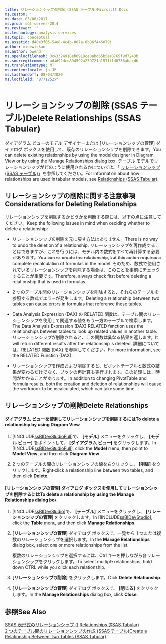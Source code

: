 ```yaml
---
title: リレーションシップの削除 (SSAS テーブル)Microsoft Docs
ms.custom: ''
ms.date: 03/06/2017
ms.prod: sql-server-2014
ms.reviewer: ''
ms.technology: analysis-services
ms.topic: conceptual
ms.assetid: d40e3f05-54e8-4c4b-807a-0b06f446079b
author: minewiskan
ms.author: owend
ms.openlocfilehash: 3c63324918eb6919ce0abd65b5ee0765f9d7243b
ms.sourcegitcommit: ad4d92dce894592a259721a1571b1d8736abacdb
ms.translationtype: MT
ms.contentlocale: ja-JP
ms.lasthandoff: 08/04/2020
ms.locfileid: "87712525"
---
```

# <a name="delete-relationships-ssas-tabular"></a><span data-ttu-id="3fb1e-102">リレーションシップの削除 (SSAS テーブル)</span><span class="sxs-lookup"><span data-stu-id="3fb1e-102">Delete Relationships (SSAS Tabular)</span></span>
  <span data-ttu-id="3fb1e-103">ダイアグラム ビューのモデル デザイナーまたは [リレーションシップの管理] ダイアログ ボックスを使用して、既存のリレーションシップを削除できます。</span><span class="sxs-lookup"><span data-stu-id="3fb1e-103">You can delete existing relationships by using the model designer in Diagram View or by using the Manage Relationships dialog box.</span></span> <span data-ttu-id="3fb1e-104">テーブル モデルでリレーションシップがどのように使用されるかについては、「 [リレーションシップ (SSAS テーブル)](relationships-ssas-tabular.md)」を参照してください。</span><span class="sxs-lookup"><span data-stu-id="3fb1e-104">For information about how relationships are used in tabular models, see [Relationships &#40;SSAS Tabular&#41;](relationships-ssas-tabular.md).</span></span>  
  
## <a name="considerations-for-deleting-relationships"></a><span data-ttu-id="3fb1e-105">リレーションシップの削除に関する注意事項</span><span class="sxs-lookup"><span data-stu-id="3fb1e-105">Considerations for Deleting Relationships</span></span>  
 <span data-ttu-id="3fb1e-106">リレーションシップを削除するかどうかを判断する際には、以下の点に注意してください。</span><span class="sxs-lookup"><span data-stu-id="3fb1e-106">Keep the following issues in mind when deciding whether to delete a relationship:</span></span>  
  
-   <span data-ttu-id="3fb1e-107">リレーションシップの削除を元に戻す方法はありません。</span><span class="sxs-lookup"><span data-stu-id="3fb1e-107">There is no way to undo the deletion of a relationship.</span></span> <span data-ttu-id="3fb1e-108">リレーションシップを再作成することはできますが、これを行うには、モデル内の数式をすべて再計算する必要があります。</span><span class="sxs-lookup"><span data-stu-id="3fb1e-108">You can re-create the relationship, but this action requires a complete recalculation of formulas in the model.</span></span> <span data-ttu-id="3fb1e-109">そのため、数式で使用されているリレーションシップを削除する場合は、このことを事前にチェックすることが重要です。</span><span class="sxs-lookup"><span data-stu-id="3fb1e-109">Therefore, always check first before deleting a relationship that is used in formulas.</span></span>  
  
-   <span data-ttu-id="3fb1e-110">2 つのテーブル間のリレーションシップを削除すると、それらのテーブルを参照する数式でエラーが発生します。</span><span class="sxs-lookup"><span data-stu-id="3fb1e-110">Deleting a relationship between two tables can cause errors in formulas that reference these tables.</span></span>  
  
-   <span data-ttu-id="3fb1e-111">Data Analysis Expression (DAX) の RELATED 関数は、テーブル間のリレーションシップを使用して関連する値をもう一方のテーブルで検索します。</span><span class="sxs-lookup"><span data-stu-id="3fb1e-111">The Data Analysis Expression (DAX) RELATED function uses the relationships between tables to look up related values in another table.</span></span> <span data-ttu-id="3fb1e-112">リレーションシップが削除されると、この関数は異なる結果を返します。</span><span class="sxs-lookup"><span data-stu-id="3fb1e-112">It will return different results after the relationship is deleted.</span></span> <span data-ttu-id="3fb1e-113">詳細については、RELATED 関数 (DAX) を参照してください。</span><span class="sxs-lookup"><span data-stu-id="3fb1e-113">For more information, see the RELATED Function (DAX).</span></span>  
  
-   <span data-ttu-id="3fb1e-114">リレーションシップを作成および削除すると、ピボットテーブルと数式の結果が変わるだけでなく、ブックの再計算も実行されます。この処理には、時間がかかることがあります。</span><span class="sxs-lookup"><span data-stu-id="3fb1e-114">In addition to changing PivotTable and formula results, both the creation and deletion of relationships will cause the workbook to be recalculated, which can take some time.</span></span>  
  
## <a name="delete-relationships"></a><span data-ttu-id="3fb1e-115">リレーションシップの削除</span><span class="sxs-lookup"><span data-stu-id="3fb1e-115">Delete Relationships</span></span>  
  
#### <a name="to-delete-a-relationship-by-using-diagram-view"></a><span data-ttu-id="3fb1e-116">ダイアグラム ビューを使用してリレーションシップを削除するには</span><span class="sxs-lookup"><span data-stu-id="3fb1e-116">To delete a relationship by using Diagram View</span></span>  
  
1.  <span data-ttu-id="3fb1e-117">[!INCLUDE[ssBIDevStudioFull](../../includes/ssbidevstudiofull-md.md)]で、 **[モデル]** メニューをクリックし、 **[モデル ビュー]** をポイントして、 **[ダイアグラム ビュー]** をクリックします。</span><span class="sxs-lookup"><span data-stu-id="3fb1e-117">In [!INCLUDE[ssBIDevStudioFull](../../includes/ssbidevstudiofull-md.md)], click the **Model** menu, then point to **Model View**, and then click **Diagram View**.</span></span>  
  
2.  <span data-ttu-id="3fb1e-118">2 つのテーブルの間のリレーションシップの線を右クリックし、 **[削除]** をクリックします。</span><span class="sxs-lookup"><span data-stu-id="3fb1e-118">Right-click a relationship line between two tables, and then click **Delete**.</span></span>  
  
#### <a name="to-delete-a-relationship-by-using-the-manage-relationships-dialog-box"></a><span data-ttu-id="3fb1e-119">[リレーションシップの管理] ダイアログ ボックスを使用してリレーションシップを削除するには</span><span class="sxs-lookup"><span data-stu-id="3fb1e-119">To delete a relationship by using the Manage Relationships dialog box</span></span>  
  
1.  <span data-ttu-id="3fb1e-120">[!INCLUDE[ssBIDevStudio](../../includes/ssbidevstudio-md.md)]で、 **[テーブル]** メニューをクリックし、 **[リレーションシップの管理]** をクリックします。</span><span class="sxs-lookup"><span data-stu-id="3fb1e-120">In [!INCLUDE[ssBIDevStudio](../../includes/ssbidevstudio-md.md)], click the **Table** menu, and then click **Manage Relationships**.</span></span>  
  
2.  <span data-ttu-id="3fb1e-121">**[リレーションシップの管理]** ダイアログ ボックスで、一覧から 1 つまたは複数のリレーションシップを選択します。</span><span class="sxs-lookup"><span data-stu-id="3fb1e-121">In the **Manage Relationships** dialog box, select one or more relationships from the list.</span></span>  
  
     <span data-ttu-id="3fb1e-122">複数のリレーションシップを選択するには、Ctrl キーを押しながら各リレーションシップをクリックします。</span><span class="sxs-lookup"><span data-stu-id="3fb1e-122">To select multiple relationships, hold down CTRL while you click each relationship.</span></span>  
  
3.  <span data-ttu-id="3fb1e-123">**[リレーションシップの削除]** をクリックします。</span><span class="sxs-lookup"><span data-stu-id="3fb1e-123">Click **Delete Relationship**.</span></span>  
  
4.  <span data-ttu-id="3fb1e-124">**[リレーションシップの管理]** ダイアログ ボックスで、 **[閉じる]** をクリックします。</span><span class="sxs-lookup"><span data-stu-id="3fb1e-124">In the **Manage Relationships** dialog box, click **Close**.</span></span>  
  
## <a name="see-also"></a><span data-ttu-id="3fb1e-125">参照</span><span class="sxs-lookup"><span data-stu-id="3fb1e-125">See Also</span></span>  
 <span data-ttu-id="3fb1e-126">[SSAS 表形式のリレーションシップ &#40;&#41;](relationships-ssas-tabular.md) </span><span class="sxs-lookup"><span data-stu-id="3fb1e-126">[Relationships &#40;SSAS Tabular&#41;](relationships-ssas-tabular.md) </span></span>  
 [<span data-ttu-id="3fb1e-127">2 つのテーブル間のリレーションシップの作成 &#40;SSAS テーブル&#41;</span><span class="sxs-lookup"><span data-stu-id="3fb1e-127">Create a Relationship Between Two Tables &#40;SSAS Tabular&#41;</span></span>](create-a-relationship-between-two-tables-ssas-tabular.md)  
  
  

